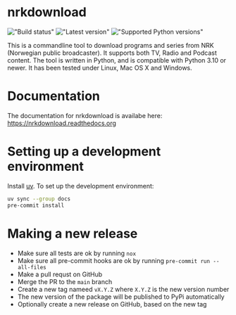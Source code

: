 # nrkdownload

!["Build status"](https://img.shields.io/github/actions/workflow/status/marhoy/nrk-download/main.yml)
!["Latest version"](https://img.shields.io/pypi/v/nrkdownload)
!["Supported Python versions"](https://img.shields.io/python/required-version-toml?tomlFilePath=https%3A%2F%2Fraw.githubusercontent.com%2Fmarhoy%2Fnrk-download%2Frefs%2Fheads%2Fmain%2Fpyproject.toml)

This is a commandline tool to download programs and series from NRK (Norwegian public
broadcaster). It supports both TV, Radio and Podcast content. The tool is written in
Python, and is compatible with Python 3.10 or newer. It has been tested under Linux, Mac
OS X and Windows.

# Documentation

The documentation for nrkdownload is availabe here: https://nrkdownload.readthedocs.org

# Setting up a development environment

Install [uv](https://docs.astral.sh/uv/). To set up the development environment:

```bash
uv sync --group docs
pre-commit install
```

# Making a new release

- Make sure all tests are ok by running `nox`
- Make sure all pre-commit hooks are ok by running `pre-commit run --all-files`
- Make a pull requst on GitHub
- Merge the PR to the `main` branch
- Create a new tag nameed `vX.Y.Z` where `X.Y.Z` is the new version number
- The new version of the package will be published to PyPi automatically
- Optionally create a new release on GitHub, based on the new tag
